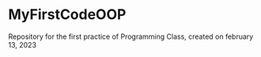 # MyFirstCodeOOP
Repository for the first practice of Programming Class, created on february 13, 2023
